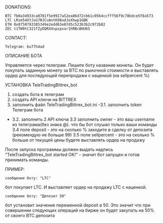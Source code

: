 DONATIONS: 

	BTC fb0a34933ca0781f5e9917a52ea86d72cbb1c05b4ccfff56f9c78bdce5f8a573
	LTC LRsm54XYJxG7NJCuAntK98odJoXhwp1GBK
	ETH 0x8750793385349e2edd63e87d5c523b3b2c972b82
	ZEC t1TW9tC321fZyDQRX4spzpxar1hRBcBHU6S
CONTACT:

	Telegram: bu77h4ad

ОПИСАНИЕ БОТА

Управляется через телеграм. Пишите боту название монеты. Он будет покупать заданную монету за BТС по рыночной стоимости и 
выставлять ордер для последующей перепродажи с наценкой (на sellpercent %)


УСТАНОВКА TeleTradingBittrex_bot

1. создать бота в телеграм
2. создать API ключи на BITTREX
3. заполнить файл TeleTradingBittrex_bot.ini
-3.1. заполнить token Телеграм бота	
-	3.2. заполнить 2 API ключа
		3.3 заполнить owner - это ваш username из телеграма(без знака @). что бы бот слушал только ваши команды
3.4 поле deposit - это на сколько % заходите в сделку от депозита (рекомендую не больше 99)
3.5 поле sellpercent - это на сколько % больше от текущей цены будете выставлять ордер на продажу
	

После запуска программы должен выдать надпись "TeleTradingBittrex_bot started	OK!" - значит бот запущен и 
готов принимать команды.

ПРИМЕР:

	сообщение боту: "LTC"
бот покупает LTC. И выставляет ордер на продажу LTC с наценкой.

	сообщение боту: "Депозит 50"
бот установит значение переменной deposit в 50. Это значит что при совершении следующих операций на бирже он будет 
закупать на 50% от своего BTC депозита
